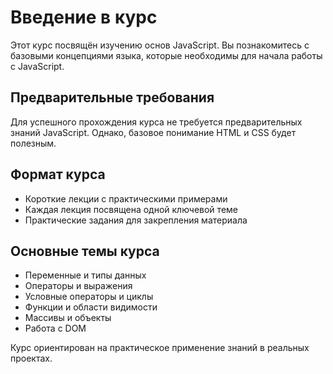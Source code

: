 # Введение в курс

Этот курс посвящён изучению основ JavaScript. Вы познакомитесь с базовыми концепциями языка, которые необходимы для начала работы с JavaScript.

## Предварительные требования

Для успешного прохождения курса не требуется предварительных знаний JavaScript. Однако, базовое понимание HTML и CSS будет полезным.

## Формат курса

- Короткие лекции с практическими примерами
- Каждая лекция посвящена одной ключевой теме
- Практические задания для закрепления материала

## Основные темы курса

- Переменные и типы данных
- Операторы и выражения
- Условные операторы и циклы
- Функции и области видимости
- Массивы и объекты
- Работа с DOM

Курс ориентирован на практическое применение знаний в реальных проектах.
